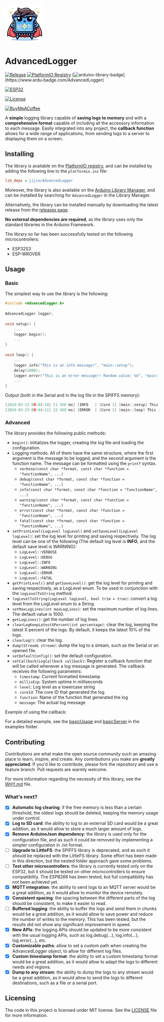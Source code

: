 ![Apparently this is what AI thinks about this library](logo.png)

# AdvancedLogger

[![Release](https://img.shields.io/github/v/release/jibrilsharafi/AdvancedLogger)](https://github.com/jibrilsharafi/AdvancedLogger/releases/latest)
[![PlatformIO Registry](https://badges.registry.platformio.org/packages/jijio/library/AdvancedLogger.svg)](https://registry.platformio.org/libraries/jijio/AdvancedLogger)
[![arduino-library-badge](https://www.ardu-badge.com/badge/AdvancedLogger.svg?)](https://www.ardu-badge.com/AdvancedLogger)

[![ESP32](https://img.shields.io/badge/ESP-32S3-000000.svg?longCache=true&style=flat&colorA=CC101F)](https://www.espressif.com/en/products/socs/esp32-S3)

[![License](https://img.shields.io/badge/License-MIT-green.svg)](https://github.com/jibrilsharafi/AdvancedLogger/blob/master/LICENSE)

[![BuyMeACoffee](https://img.shields.io/badge/Buy%20Me%20a%20Coffee-ffdd00?style=for-the-badge&logo=buy-me-a-coffee&logoColor=black)](https://buymeacoffee.com/jibrilsharafi)

A **simple** logging library capable of **saving logs to memory** and with a **comprehensive format** capable of including all the accessory information to each message. Easily integrated into any project, the **callback function** allows for a wide range of applications, from sending logs to a server to displaying them on a screen.

## Installing

The library is available on the [PlatformIO registry](https://registry.platformio.org/libraries/jijio/AdvancedLogger), and can be installed by adding the following line to the `platformio.ini` file:

```ini
lib_deps = jijio/AdvancedLogger
```

Moreover, the library is also available on the [Arduino Library Manager](https://www.arduinolibraries.info/libraries/advanced-logger), and can be installed by searching for `AdvancedLogger` in the Library Manager.

Alternatively, the library can be installed manually by downloading the latest release from the [releases page](https://github.com/jibrilsharafi/AdvancedLogger/releases).

**No external dependencies are required**, as the library uses only the standard libraries in the Arduino Framework.

The library so far has been successfully tested on the following microcontrollers:

- ESP32S3
- ESP-WROVER

## Usage

### Basic

The simplest way to use the library is the following:

```cpp
#include <AdvancedLogger.h>

AdvancedLogger logger;

void setup() {
    ...
    logger.begin();
    ...
}

void loop() {
    ...
    logger.info("This is an info message!", "main::setup");
    delay(1000);
    logger.error("This is an error message!! Random value: %d", "main::loop", random(0, 100));
    ...
}
```

Output (both in the Serial and in the log file in the SPIFFS memory):

```cpp
[2024-03-23 09:44:10] [1 450 ms] [INFO   ] [Core 1] [main::setup] This is an info message!
[2024-03-23 09:44:11] [2 459 ms] [ERROR  ] [Core 1] [main::loop] This is an error message!! Random value: 42
```

### Advanced

The library provides the following public methods:

- `begin()`: initializes the logger, creating the log file and loading the configuration.
- Logging methods. All of them have the same structure, where the first argument is the message to be logged, and the second argument is the function name. The message can be formatted using the `printf` syntax.
  - `verbose(const char *format, const char *function = "functionName", ...)`
  - `debug(const char *format, const char *function = "functionName", ...)`
  - `info(const char *format, const char *function = "functionName", ...)`
  - `warning(const char *format, const char *function = "functionName", ...)`
  - `error(const char *format, const char *function = "functionName", ...)`
  - `fatal(const char *format, const char *function = "functionName", ...)`
- `setPrintLevel(LogLevel logLevel)` and `setSaveLevel(LogLevel logLevel)`: set the log level for printing and saving respectively. The log level can be one of the following (The default log level is **INFO**, and the default save level is WARNING):
  - `LogLevel::VERBOSE`
  - `LogLevel::DEBUG`
  - `LogLevel::INFO`
  - `LogLevel::WARNING`
  - `LogLevel::ERROR`
  - `LogLevel::FATAL`
- `getPrintLevel()` and `getSaveLevel()`: get the log level for printing and saving respectively, as a LogLevel enum. To be used in conjunction with the `logLevelToString` method.
- `logLevelToString(LogLevel logLevel, bool trim = true)`: convert a log level from the LogLevel enum to a String.
- `setMaxLogLines(int maxLogLines)`: set the maximum number of log lines. The default value is 1000.
- `getLogLines()`: get the number of log lines.
- `clearLogKeepLatestXPercent(int percentage)`: clear the log, keeping the latest X percent of the logs. By default, it keeps the latest 10% of the logs.
- `clearLog()`: clear the log.
- `dump(Stream& stream)`: dump the log to a stream, such as the Serial or an opened file.
- `setDefaultConfig()`: set the default configuration.
- `setCallback(LogCallback callback)`: Register a callback function that will be called whenever a log message is generated. The callback receives the following parameters:
  - `timestamp`: Current formatted timestamp
  - `millisEsp`: System uptime in milliseconds
  - `level`: Log level as a lowercase string
  - `coreId`: The core ID that generated the log
  - `function`: Name of the function that generated the log
  - `message`: The actual log message

Example of using the callback:

For a detailed example, see the [basicUsage](examples/basicUsage/basicUsage.ino) and [basicServer](examples/basicServer/basicServer.ino) in the examples folder.

## Contributing

Contributions are what make the open source community such an amazing place to learn, inspire, and create. Any contributions you make are **greatly appreciated**. If you'd like to contribute, please fork the repository and use a feature branch. Pull requests are warmly welcome.

For more information regarding the necessity of this library, see the [WHY.md](WHY.md) file.

### What's next?

- [x] **Automatic log clearing**: if the free memory is less than a certain threshold, the oldest logs should be deleted, keeping the memory usage under control.
- [x] **Log to SD card**: the ability to log to an external SD card would be a great addition, as it would allow to store a much larger amount of logs.
- [x] **Remove ArduinoJson dependency**: the library is used only for the configuration file, and as such it could be removed by implementing a simpler configuration in .txt format.
- [ ] **Upgrade to LittleFS**: the SPIFFS library is deprecated, and as such it should be replaced with the LittleFS library. Some effort has been made in this direction, but the nested folder approach gave some problems.
- [ ] **Test other microcontrollers**: the library is currently tested only on the ESP32, but it should be tested on other microcontrollers to ensure compatibility. The *ESP8266* has been tested, but full compatibility has not been achieved yet.
- [x] **MQTT integration**: the ability to send logs to an MQTT server would be a great addition, as it would allow to monitor the device remotely.
- [x] **Consistent spacing**: the spacing between the different parts of the log should be consistent, to make it easier to read.
- [ ] **Buffered logging**: the ability to buffer the logs and send them in chunks would be a great addition, as it would allow to save power and reduce the number of writes to the memory. This has been tested, but the results did not show any significant improvement in speed.
- [x] **New APIs**: the logging APIs should be updated to be more consistent with the usual logging APIs, such as log.debug(...), log.info(...), log.error(...), etc.
- [x] **Customizable paths**: allow to set a custom path when creating the AdvancedLogger object, to allow for different log files.
- [x] **Custom timestamp format**: the ability to set a custom timestamp format would be a great addition, as it would allow to adapt the logs to different needs and regions.
- [x] **Dump to any stream**: the ability to dump the logs to any stream would be a great addition, as it would allow to send the logs to different destinations, such as a file or a serial port.

## Licensing

The code in this project is licensed under MIT license. See the [LICENSE](LICENSE) file for more information.

